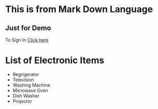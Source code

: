 # This is from Mark Down Language
## Just for Demo
To Sign In [Click here](login.html)

# List of Electronic Items

* Regrigerator
* Television
* Washing Machine
* Microwave Oven
* Dish Washer
* Projector

